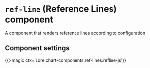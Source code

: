 # `ref-line` (Reference Lines) component

A component that renders reference lines according to configuration

## Component settings

{{>magic ctx='core.chart-components.ref-lines.refline-js'}}

